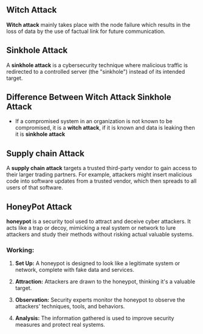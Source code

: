 ## Witch Attack

**Witch attack** mainly takes place with the node failure which results in the loss of data by the use of factual link for future communication.

## Sinkhole Attack

A **sinkhole attack** is a cybersecurity technique where malicious traffic is redirected to a controlled server (the "sinkhole") instead of its intended target.

## Difference Between Witch Attack Sinkhole Attack

- If a compromised system in an organization is not known to be compromised, it is a **witch attack**, if it is known and data is leaking then it is **sinkhole attack**

## Supply chain Attack
A **supply chain attack** targets a trusted third-party vendor to gain access to their larger trading partners. For example, attackers might insert malicious code into software updates from a trusted vendor, which then spreads to all users of that software.


## HoneyPot Attack

**honeypot** is a security tool used to attract and deceive cyber attackers. It acts like a trap or decoy, mimicking a real system or network to lure attackers and study their methods without risking actual valuable systems.

### Working:

1. **Set Up:** A honeypot is designed to look like a legitimate system or network, complete with fake data and services.
    
2. **Attraction:** Attackers are drawn to the honeypot, thinking it's a valuable target.
    
3. **Observation:** Security experts monitor the honeypot to observe the attackers' techniques, tools, and behaviors.
    
4. **Analysis:** The information gathered is used to improve security measures and protect real systems.

